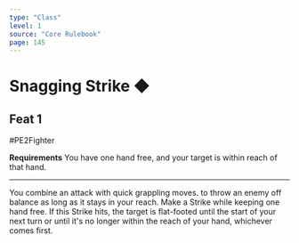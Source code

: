 ```yaml
---
type: "Class"
level: 1
source: "Core Rulebook"
page: 145
---
```

# Snagging Strike ◆
## Feat 1
#PE2Fighter

**Requirements** You have one hand free, and your target is within reach of that hand.

---
You combine an attack with quick grappling moves. to throw an enemy off balance as long as it stays in your reach. Make a Strike while keeping one hand free. If this Strike hits, the target is flat-footed until the start of your next turn or until it's no longer within the reach of your hand, whichever comes first.